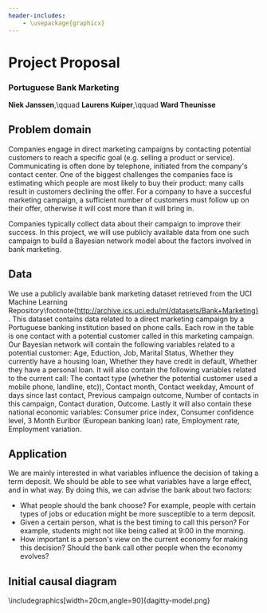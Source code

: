 ```yaml
---
header-includes:
    - \usepackage{graphicx}
---
```


# Project Proposal
### Portuguese Bank Marketing
**Niek Janssen**,\qquad **Laurens Kuiper**,\qquad **Ward Theunisse**

## Problem domain
Companies engage in direct marketing campaigns by contacting potential customers to reach a specific goal (e.g. selling a product or service).
Communicating is often done by telephone, initiated from the company's contact center.
One of the biggest challenges the companies face is estimating which people are most likely to buy their product: many calls result in customers declining the offer.
For a company to have a succesful marketing campaign, a sufficient number of customers must follow up on their offer, otherwise it will cost more than it will bring in.

Companies typically collect data about their campaign to improve their success.
In this project, we will use publicly available data from one such campaign to build a Bayesian network model about the factors involved in bank marketing.

## Data
We use a publicly available bank marketing dataset retrieved from the UCI Machine Learning Repository\footnote{http://archive.ics.uci.edu/ml/datasets/Bank+Marketing}. This dataset contains data related to a direct marketing campaign by a Portuguese banking institution based on phone calls. Each row in the table is one contact with a potential customer called in this marketing campaign. Our Bayesian network will contain the following variables related to a potential customer: Age, Eduction, Job, Marital Status, Whether they currently have a housing loan, Whether they have credit in default, Whether they have a personal loan.
It will also contain the following variables related to the current call: The contact type (whether the potential customer used a mobile phone, landline, etc)), Contact month, Contact weekday, Amount of days since last contact, Previous campaign outcome, Number of contacts in this campaign, Contact duration, Outcome.
Lastly it will also contain these national economic variables:
Consumer price index, Consumer confidence level, 3 Month Euribor (European banking loan) rate, Employment rate, Employment variation.

## Application
We are mainly interested in what variables influence the decision of taking a
term deposit. We should be able to see what variables have a large effect, and
in what way. By doing this, we can advise the bank about two factors: 

  - What people should the bank choose? For example, people with certain types
      of jobs or education might be more susceptible to a term deposit. 
  - Given a certain person, what is the best timing to call this person? For
      example, students might not like being called at 9:00 in the morning. 
  - How important is a person's view on the current economy for making this
    decision? Should the bank call other people when the economy evolves?

## Initial causal diagram
\includegraphics[width=20cm,angle=90]{dagitty-model.png}
